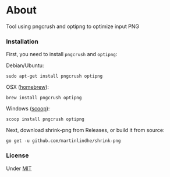 # About

Tool using pngcrush and optipng to optimize input PNG


### Installation

First, you need to install `pngcrush` and `optipng`:

Debian/Ubuntu:

    sudo apt-get install pngcrush optipng

OSX ([homebrew](http://brew.sh/)):

    brew install pngcrush optipng

Windows ([scoop](http://scoop.sh/)):

    scoop install pngcrush optipng

Next, download shrink-png from Releases, or build it from source:

    go get -u github.com/martinlindhe/shrink-png


### License

Under [MIT](LICENSE)
